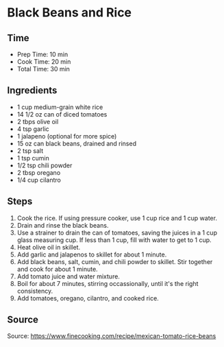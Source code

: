 # Black Beans and Rice

## Time

- Prep Time: 10 min
- Cook Time: 20 min
- Total Time: 30 min

## Ingredients

- 1 cup medium-grain white rice
- 14 1/2 oz can of diced tomatoes
- 2 tbps olive oil
- 4 tsp garlic
- 1 jalapeno (optional for more spice)
- 15 oz can black beans, drained and rinsed
- 2 tsp salt
- 1 tsp cumin
- 1/2 tsp chili powder
- 2 tbsp oregano
- 1/4 cup cilantro

## Steps

1. Cook the rice. If using pressure cooker, use 1 cup rice and 1 cup water.
2. Drain and rinse the black beans.
3. Use a strainer to drain the can of tomatoes, saving the juices in a 1 cup glass measuring cup. If less than 1 cup, fill with water to get to 1 cup.
4. Heat olive oil in skillet.
5. Add garlic and jalapenos to skillet for about 1 minute.
6. Add black beans, salt, cumin, and chili powder to skillet. Stir together and cook for about 1 minute.
7. Add tomato juice and water mixture.
8. Boil for about 7 minutes, stirring occassionally, until it's the right consistency.
9. Add tomatoes, oregano, cilantro, and cooked rice.

## Source

Source: <https://www.finecooking.com/recipe/mexican-tomato-rice-beans>
